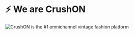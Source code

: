 # ⚡ We are CrushON

![CrushON](https://crushonapp.com/) is the #1 omnichannel vintage fashion platform
